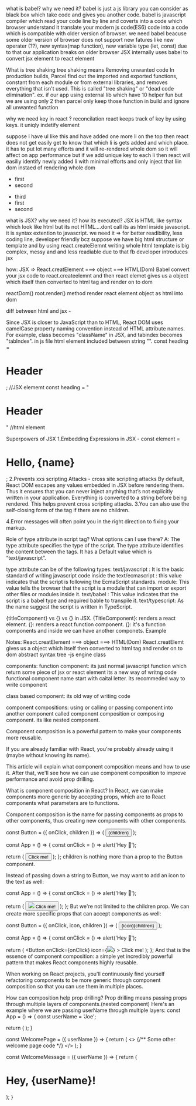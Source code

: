 what is babel? why we need it?
babel is just a js library you can consider as black box which take code and gives you another code. 
babel is javascript compiler which read your code line by line and coverts into a code which browser understand
it translate your modern js code(ES6) code into a code which is compatible with older version of browser. 
we need babel beacuse some older version of browser does not support new fatures like new operater (??), new syntax(map function), new variable type (let, const) due to that our application breaks on older browser
JSX internally uses babel to convert jsx element to react element

What is tree shaking
tree shaking means Removing unwanted code
In production builds, Parcel find out the imported and exported functions, constant from each module or from external libraries, and removes everything that isn't used. This is called "tree shaking" or "dead code elimination".
ex. if our app using external lib which have 10 helper fun but we are using only 2 then parcel only keep those function in build and ignore all unwanted function

why we need key in react ? reconcilation
react keeps track of key by using keys. it uniqly indetify element

suppose I have ul like this and have added one more li on the top then react does not get easily get to know that which li is gets added and which place. it has to put lot many efforts and it will re-rendered whole dom so it will affect on app performance but if we add unique key to each li then react will easiliy identify newly added li with minimal efforts and only inject that liin dom instaed of rendering whole dom
<ul>
  <li>first</li>
  <li>second</li>
</ul>

<ul>
  <li key="third">third</li>
  <li>first</li>
  <li>second</li>
</ul>


what is JSX? why we need it? how its executed?
JSX is HTML like syntax which look like html but its not HTML....dont call its as html inside javascript. 
it is syntax extention to javascript.
we need it => for better readibility, less coding line, developer friendly
bcz suppose we have big html structure or template and by using react.createElemnt writing whole html template is big complex, messy and and less readiable due to that fb developer introduces jsx

how: JSX => React.creatElement ===> object ===> HTML(Dom)
Babel convert your jsx code to react.createelemnt and then react elemet gives us a object which itself then converted to html tag and render on to dom

reactDom() root.render() method render react element object as html into dom

diff between html and jsx -

Since JSX is closer to JavaScript than to HTML, React DOM uses camelCase property naming convention instead of HTML attribute names. For example, class becomes "className" in JSX, and tabindex becomes "tabIndex".
in js file html element included between string "".
const heading = <h1 className="header"> Header </h1>;   //JSX elememt
const heading = "<h1 class="header">Header</h1>"  //html element

Superpowers of JSX
1.Embedding Expressions in JSX - const element = <h1>Hello, {name}</h1>;
2.Prevents xxs scripting Attacks - cross site scripting attacks
By default, React DOM escapes any values embedded in JSX before rendering them. Thus it ensures that you can never inject anything that’s not explicitly written in your application. Everything is converted to a string before being rendered. This helps prevent cross scripting attacks.
3.You can also use the self-closing form of the tag if there are no children.
<div className="sidebar" />
4.Error messages will often point you in the right direction to fixing your markup.

Role of type attribute in script tag? What options can I use there?
A: The type attribute specifies the type of the script. The type attribute identifies the content between the <script> and </script> tags. It has a Default value which is “text/javascript”.

type attribute can be of the following types:
text/javascript : It is the basic standard of writing javascript code inside the <script> tag.
Syntax <script type="text/javascript"></script>
text/ecmascript : this value indicates that the script is following the EcmaScript standards.
module: This value tells the browser that the script is a module that can import or export other files or modules inside it.
text/babel : This value indicates that the script is a babel type and required bable to transpile it.
text/typescript: As the name suggest the script is written in TypeScript.


{titleComponent} vs {<TitleComponent/>} vs {<TitleComponent><TitleComponent/>} in JSX.
{TitleComponent}: renders a react element.
{<TitleComponent/>}: renders a react function component.
{<TitleComponent><TitleComponent/>}: it's a function components and inside we can have another componets. 
Example
<TitleComponent>
    <FirstChildComponent />
    <SecondChildComponent />
    <ThirdChildComponent />
</TitleComponent>

Notes:
React.creatElement ===> object ===> HTML(Dom)
React.creatElemt gives us a object which itself then converted to html tag and render on to dom
abstract syntax tree -js engine class

components:
function component: its just normal javascript function which return some piece of jsx or react element
its a new way of writng code
functional component name start with caital letter. its recommeded way to write component

class based component: its old way of writing code

component compositions: 
using or calling or passing component into another component called component composition or composing component. its like nested component.


Component composition is a powerful pattern to make your components more reusable.

If you are already familiar with React, you're probably already using it (maybe without knowing its name).

This article will explain what component composition means and how to use it. After that, we'll see how we can use component composition to improve performance and avoid prop drilling.

What is component composition in React?
In React, we can make components more generic by accepting props, which are to React components what parameters are to functions.

Component composition is the name for passing components as props to other components, thus creating new components with other components.

const Button = ({ onClick, children }) => (
 <button onClick={onClick}>{children}</button>
);

const App = () => {
  const onClick = () => alert('Hey 👋');

  return (
    <Button onClick={onClick}>Click me!</Button>
  );
};
children is nothing more than a prop to the Button component.

Instead of passing down a string to Button, we may want to add an icon to the text as well:

const App = () => {
  const onClick = () => alert('Hey 👋');

  return (
    <Button onClick={onClick}>
      <img src="/logos/logo.svg" />
      Click me!
    </Button>
  );
};
But we're not limited to the children prop. We can create more specific props that can accept components as well:

const Button = ({ onClick, icon, children }) => (
 <button onClick={onClick}>{icon}{children}</button>
);

const App = () => {
  const onClick = () => alert('Hey 👋');

  return (
    <Button
      onClick={onClick}
      icon={<img src="/logos/logo.svg" />}
    >
      Click me!
    </Button>
  );
};
And that is the essence of component composition: a simple yet incredibly powerful pattern that makes React components highly reusable.

When working on React projects, you'll continuously find yourself refactoring components to be more generic through component composition so that you can use them in multiple places.

How can composition help prop drilling?
Prop drilling means passing props through multiple layers of components.(nested component)
Here's an example where we are passing userName through multiple layers:
const App = () => {
  const userName = 'Joe';

  return (
    <WelcomePage userName={userName} />
  );
}

const WelcomePage = ({ userName }) => {
  return (
    <>
      <WelcomeMessage userName={userName} />
      {/** Some other welcome page code */}
    </>
  );
}

const WelcomeMessage = ({ userName }) => {
  return (
    <h1>Hey, {userName}!</h1>
  );
}
